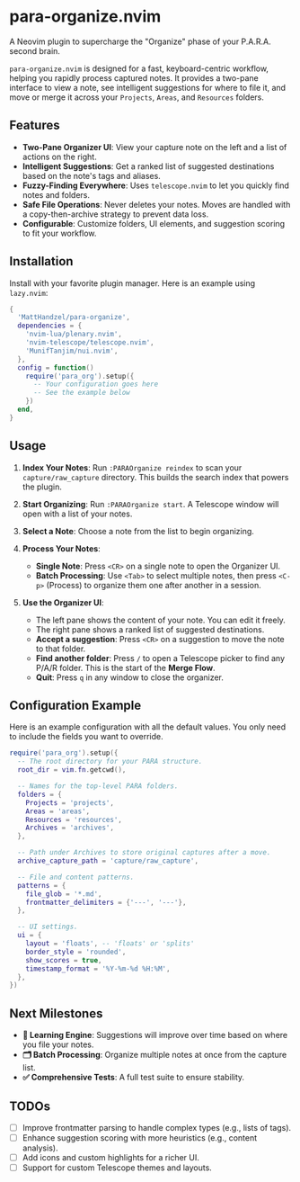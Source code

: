 # para-organize.nvim

A Neovim plugin to supercharge the "Organize" phase of your P.A.R.A. second brain.

`para-organize.nvim` is designed for a fast, keyboard-centric workflow, helping you rapidly process captured notes. It provides a two-pane interface to view a note, see intelligent suggestions for where to file it, and move or merge it across your `Projects`, `Areas`, and `Resources` folders.

## Features

- **Two-Pane Organizer UI**: View your capture note on the left and a list of actions on the right.
- **Intelligent Suggestions**: Get a ranked list of suggested destinations based on the note's tags and aliases.
- **Fuzzy-Finding Everywhere**: Uses `telescope.nvim` to let you quickly find notes and folders.
- **Safe File Operations**: Never deletes your notes. Moves are handled with a copy-then-archive strategy to prevent data loss.
- **Configurable**: Customize folders, UI elements, and suggestion scoring to fit your workflow.

## Installation

Install with your favorite plugin manager. Here is an example using `lazy.nvim`:

```lua
{
  'MattHandzel/para-organize',
  dependencies = {
    'nvim-lua/plenary.nvim',
    'nvim-telescope/telescope.nvim',
    'MunifTanjim/nui.nvim',
  },
  config = function()
    require('para_org').setup({
      -- Your configuration goes here
      -- See the example below
    })
  end,
}
```

## Usage

1.  **Index Your Notes**: Run `:PARAOrganize reindex` to scan your `capture/raw_capture` directory. This builds the search index that powers the plugin.
2.  **Start Organizing**: Run `:PARAOrganize start`. A Telescope window will open with a list of your notes.
3.  **Select a Note**: Choose a note from the list to begin organizing.
4.  **Process Your Notes**:

    - **Single Note**: Press `<CR>` on a single note to open the Organizer UI.
    - **Batch Processing**: Use `<Tab>` to select multiple notes, then press `<C-p>` (Process) to organize them one after another in a session.

5.  **Use the Organizer UI**:
    - The left pane shows the content of your note. You can edit it freely.
    - The right pane shows a ranked list of suggested destinations.
    - **Accept a suggestion**: Press `<CR>` on a suggestion to move the note to that folder.
    - **Find another folder**: Press `/` to open a Telescope picker to find any P/A/R folder. This is the start of the **Merge Flow**.
    - **Quit**: Press `q` in any window to close the organizer.

## Configuration Example

Here is an example configuration with all the default values. You only need to include the fields you want to override.

```lua
require('para_org').setup({
  -- The root directory for your PARA structure.
  root_dir = vim.fn.getcwd(),

  -- Names for the top-level PARA folders.
  folders = {
    Projects = 'projects',
    Areas = 'areas',
    Resources = 'resources',
    Archives = 'archives',
  },

  -- Path under Archives to store original captures after a move.
  archive_capture_path = 'capture/raw_capture',

  -- File and content patterns.
  patterns = {
    file_glob = '*.md',
    frontmatter_delimiters = {'---', '---'},
  },

  -- UI settings.
  ui = {
    layout = 'floats', -- 'floats' or 'splits'
    border_style = 'rounded',
    show_scores = true,
    timestamp_format = '%Y-%m-%d %H:%M',
  },
})
```

## Next Milestones

- **🧠 Learning Engine**: Suggestions will improve over time based on where you file your notes.
- **🗂️ Batch Processing**: Organize multiple notes at once from the capture list.
- **✅ Comprehensive Tests**: A full test suite to ensure stability.

## TODOs

- [ ] Improve frontmatter parsing to handle complex types (e.g., lists of tags).
- [ ] Enhance suggestion scoring with more heuristics (e.g., content analysis).
- [ ] Add icons and custom highlights for a richer UI.
- [ ] Support for custom Telescope themes and layouts.
